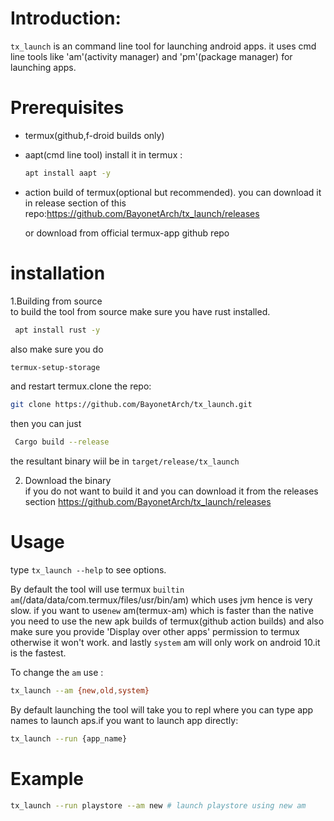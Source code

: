 # Introduction: #

`tx_launch` is an command line tool for launching android apps.
it uses cmd line tools like 'am'(activity manager) and 'pm'(package manager) for launching apps.

# Prerequisites #
- termux(github,f-droid builds only)
- aapt(cmd line tool)
    install it in termux :
    ```bash 
    apt install aapt -y 
    ```
- action build of termux(optional but recommended).
    you can download it in release section of this repo:https://github.com/BayonetArch/tx_launch/releases 

    or download from official termux-app github repo

# installation #
1.Building from source<br>
  to build the tool from source make sure you have rust installed.

```bash 
 apt install rust -y 
 ```
 also make sure you do 

 ```bash 
 termux-setup-storage 
 ```
 and restart termux.clone the repo:
 ```bash
git clone https://github.com/BayonetArch/tx_launch.git
```
 
 
 
 then you can just 

```bash 
 Cargo build --release
```
the resultant binary wiil be in `target/release/tx_launch`

 2. Download the binary<br>
 if you do not want to build it and you can download it from the releases section
           https://github.com/BayonetArch/tx_launch/releases

# Usage #
type `tx_launch --help` to see options.

By default the tool will use termux `builtin am`(/data/data/com.termux/files/usr/bin/am) which uses jvm hence is very slow.
if you want to use`new` am(termux-am) which is faster than the native you need to use the new apk builds of termux(github action builds) and also make sure you provide 'Display over other apps' permission to termux otherwise it won't work.
and lastly `system` am will only work on android 10.it is the fastest.

To change the `am` use :

```bash
tx_launch --am {new,old,system}

```
By default launching the tool will take you to repl where you can type app names to launch aps.if you want to launch app directly:

```bash
tx_launch --run {app_name}

```
# Example #

```bash
tx_launch --run playstore --am new # launch playstore using new am

```

